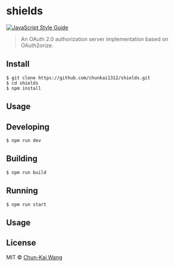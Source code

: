 # shields

[![JavaScript Style Guide][standardjs-image]][standardjs-url]

> An OAuth 2.0 authorization server implementation based on OAuth2orize.

## Install

```
$ git clone https://github.com/chunkai1312/shields.git
$ cd shields
$ npm install
```

## Usage

## Developing

```
$ npm run dev
```

## Building

```
$ npm run build
```

## Running

```
$ npm run start
```

## Usage

## License

MIT © [Chun-Kai Wang](https://github.com/chunkai1312)

[standardjs-image]: https://img.shields.io/badge/code%20style-standard-brightgreen.svg
[standardjs-url]: http://standardjs.com/
